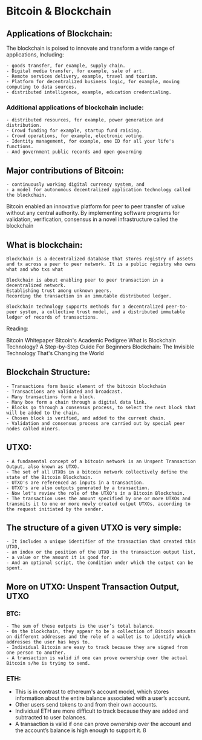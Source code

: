 # Bitcoin & Blockchain

## Applications of Blockchain:
The blockchain is poised to innovate and transform a wide range of applications, 
Including: 

	- goods transfer, for example, supply chain. 
	- Digital media transfer, for example, sale of art. 
	- Remote services delivery, example, travel and tourism. 
	- Platform for decentralized business logic, for example, moving computing to data sources. 
	- distributed intelligence, example, education credentialing. 

### Additional applications of blockchain include:

	- distributed resources, for example, power generation and distribution. 
	- Crowd funding for example, startup fund raising. 
	- Crowd operations, for example, electronic voting. 
	- Identity management, for example, one ID for all your life's functions. 
	- And government public records and open governing


## Major contributions of Bitcoin:

	- continuously working digital currency system, and 
	- a model for autonomous decentralized application technology called the blockchain.

Bitcoin enabled an innovative platform for peer to peer transfer of value without any central authority.
By implementing software programs for validation, verification, consensus in a novel infrastructure called the blockchain


## What is blockchain:

	Blockchain is a decentralized database that stores registry of assets and tx across a peer to peer network. It is a public registry who owns what and who txs what

	Blockchain is about enabling peer to peer transaction in a decentralized network. 
	Establishing trust among unknown peers. 
	Recording the transaction in an immutable distributed ledger.

	Blockchain technology supports methods for a decentralized peer-to-peer system, a collective trust model, and a distributed immutable ledger of records of transactions.


Reading:

Bitcoin Whitepaper
Bitcoin's Academic Pedigree
What is Blockchain Technology? A Step-by-Step Guide For Beginners
Blockchain: The Invisible Technology That's Changing the World



## Blockchain Structure:

	- Transactions form basic element of the bitcoin blockchain
	- Transactions are validated and broadcast. 
	- Many transactions form a block. 
	- Many box form a chain through a digital data link. 
	- Blocks go through a consensus process, to select the next block that will be added to the chain. 
	- Chosen block is verified, and added to the current chain. 
	- Validation and consensus process are carried out by special peer nodes called miners.


## UTXO:

	- A fundamental concept of a bitcoin network is an Unspent Transaction Output, also known as UTXO. 
	- The set of all UTXOs in a bitcoin network collectively define the state of the Bitcoin Blockchain. 
	- UTXO's are referenced as inputs in a transaction. 
	- UTXO's are also outputs generated by a transaction. 
	- Now let's review the role of the UTXO's in a Bitcoin Blockchain. 
	- The transaction uses the amount specified by one or more UTXOs and transmits it to one or more newly created output UTXOs, according to the request initiated by the sender. 

## The structure of a given UTXO is very simple:

	- It includes a unique identifier of the transaction that created this UTXO, 
	- an index or the position of the UTXO in the transaction output list, 
	- a value or the amount it is good for. 
	- And an optional script, the condition under which the output can be spent. 


## More on UTXO: Unspent Transaction Output, UTXO
### BTC:

	- The sum of these outputs is the user’s total balance. 
	- On the blockchain, they appear to be a collection of Bitcoin amounts on different addresses and the role of a wallet is to identify which addresses the user has keys to. 
	- Individual Bitcoin are easy to track because they are signed from one person to another. 
	- A transaction is valid if one can prove ownership over the actual Bitcoin s/he is trying to send.

### ETH:

- This is in contrast to ethereum's account model, which stores information about the entire balance associated with a user’s account. 
- Other users send tokens to and from their own accounts. 
- Individual ETH are more difficult to track because they are added and subtracted to user balances. 
- A transaction is valid if one can prove ownership over the account and the account’s balance is high enough to support it.
ß